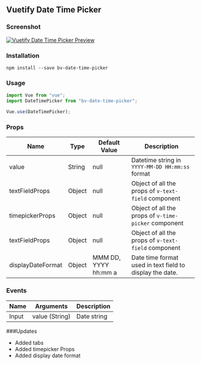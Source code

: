 ## Vuetify Date Time Picker

### Screenshot

<a href="https://assets.maharjanarun.com.np/images/bv-date-time-picker-preview.jpg" target="_blank">
<img src="https://assets.maharjanarun.com.np/images/bv-date-time-picker-preview.jpg" alt="Vuetify Date Time Picker Preview" style="height: auto; max-width:250px;"/>
</a>

### Installation

```
npm install --save bv-date-time-picker
```

### Usage

```js
import Vue from "vue";
import DateTimePicker from "bv-date-time-picker";

Vue.use(DateTimePicker);
```

### Props

<table width="100%">
<thead>
<tr>
<th>Name</th>
<th>Type</th>
<th>Default Value</th>
<th>Description</th>
</tr>
</thead>
<tbody>
<tr>
<td>value</td>
<td>String</td>
<td>null</td>
<td>Datetime string in <code>YYYY-MM-DD HH:mm:ss</code> format</td>
</tr>
<tr>
<td>textFieldProps</td>
<td>Object</td>
<td>null</td>
<td>Object of all the props of <code>v-text-field</code> component</td>
</tr>
<tr>
<td>timepickerProps</td>
<td>Object</td>
<td>null</td>
<td>Object of all the props of <code>v-time-picker</code> component</td>
</tr>
<tr>
<td>textFieldProps</td>
<td>Object</td>
<td>null</td>
<td>Object of all the props of <code>v-text-field</code> component</td>
</tr>
<tr>
<td>displayDateFormat</td>
<td>Object</td>
<td>MMM DD, YYYY hh:mm a</td>
<td>Date time format used in text field to display the date.</td>
</tr>
</tbody>
</table>

### Events

<table width="100%">
<thead>
<tr>
<th>Name</th>
<th>Arguments</th>
<th>Description</th>
</tr>
</thead>
<tbody>
<tr>
<td>Input</td>
<td>value (String)</td>
<td>Date string</td>
</tr>
</tbody>
</table>


###Updates
- Added tabs
- Added timepicker Props
- Added display date format